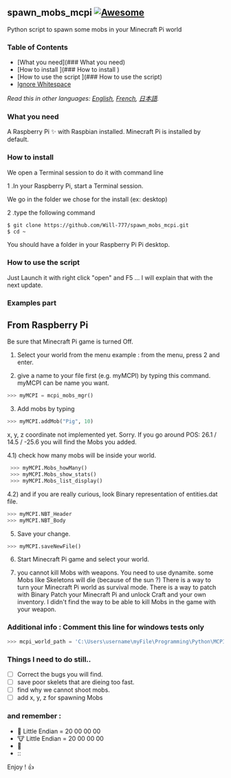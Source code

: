 ## spawn_mobs_mcpi [![Awesome](https://cdn.rawgit.com/sindresorhus/awesome/d7305f38d29fed78fa85652e3a63e154dd8e8829/media/badge.svg)](https://github.com/Will-777/spawn_mobs_mcpi.git)

Python script to spawn some mobs in your Minecraft Pi world


### Table of Contents
 - [What you need](### What you need)
 - [How to install ](### How to install )
 - [How to use the script ](### How to use the script)
  - [Ignore Whitespace](#ignore-whitespace)

*Read this in other languages: [English](README.md), [French](README.fr.md), [日本語](README.ja.md).*

### What you need
A Raspberry Pi :sparkles: with Raspbian installed.
Minecraft Pi is installed by default.

### How to install 

We open a Terminal session to do it with command line

 1 .In your Raspberry Pi, start a Terminal session.

We go in the folder we chose for the install (ex: desktop)

 2 .type the following command
```bash
$ git clone https://github.com/Will-777/spawn_mobs_mcpi.git
$ cd ~
```
You should have a folder in your Raspberry Pi Pi desktop.

### How to use the script 
Just Launch it with right click "open" and F5 ...
I will explain that with the next update.


### Examples part ###
From Raspberry Pi
-----------------
Be sure that Minecraft Pi game is turned Off.
1) Select your world from the menu
 example : from the menu, press 2 and enter.

2) give a name to your file first (e.g. myMCPI) by typing this command.
 myMCPI can be name you want.
```python
>>> myMCPI = mcpi_mobs_mgr()
```

3) Add mobs by typing
```python
>>> myMCPI.addMob("Pig", 10)
```
 x, y, z coordinate not implemented yet. Sorry.
 If you go around POS: 26.1 / 14.5 / -25.6
 you will find the Mobs you added.

4.1) check how many mobs will be inside your world.
```python
 >>> myMCPI.Mobs_howMany()
 >>> myMCPI.Mobs_show_stats()
 >>> myMCPI.Mobs_list_display()
```
4.2) and if you are really curious, look Binary representation of entities.dat file.
```python
>>> myMCPI.NBT_Header
>>> myMCPI.NBT_Body
```

5) Save your change.
```python
>>> myMCPI.saveNewFile()
```
6) Start Minecraft Pi game and select your world.

7) you cannot kill Mobs with weapons. You need to use dynamite.
 some Mobs like Skeletons will die (because of the sun ?)
 There is a way to turn your Minecraft Pi world as survival mode.
 There is a way to patch with Binary Patch your Minecraft Pi and unlock Craft
 and your own inventory.
 I didn't find the way to be able to kill Mobs in the game with your weapon.

### Additional info : Comment this line for windows tests only
```python
>>> mcpi_world_path = 'C:\Users\username\myFile\Programming\Python\MCPI'
```


### Things I need to do still..
- [ ] Correct the bugs you will find.
- [ ] save poor skelets that are dieing too fast.
- [ ] find why we cannot shoot mobs.
- [ ] add x, y, z for spawning Mobs

### and remember :
  - :chicken: Little Endian = 20 00 00 00
  -  :cow: Little Endian = 20 00 00 00
  -  :sheep:
  -  ::


Enjoy ! :+1:



